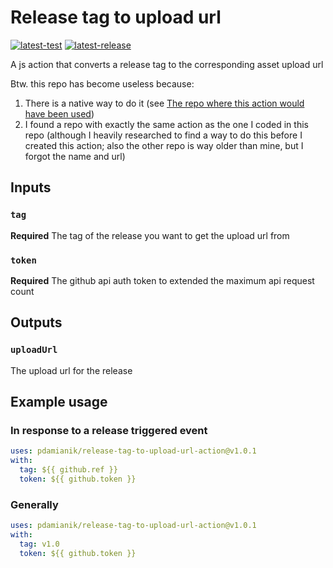 # Release tag to upload url

[![latest-test](https://github.com/pdamianik/release-tag-to-upload-url-action/workflows/.github/workflows/test.yml/badge.svg?branch=v1.0.1)](https://github.com/pdamianik/release-tag-to-upload-url-action/actions?query=workflow%3A.github%2Fworkflows%2Ftest.yml)
[![latest-release](https://img.shields.io/github/v/release/pdamianik/release-tag-to-upload-url-action?label=latest-release)](https://github.com/pdamianik/release-tag-to-upload-url-action/releases/latest)

A js action that converts a release tag to the corresponding asset upload url

Btw. this repo has become useless because:

1. There is a native way to do it (see [The repo where this action would have been used](https://github.com/RiedleroD/DodgeToDrums/blob/26c9df7f079846c465891d96c6c5bd7c3c9013cc/.github/workflows/build.yml#L34))
2. I found a repo with exactly the same action as the one I coded in this repo (although I heavily researched to find a way to do this before I created this action; also the other repo is way older than mine, but I forgot the name and url)

## Inputs

### `tag`

**Required** The tag of the release you want to get the upload url from

### `token`

**Required** The github api auth token to extended the maximum api request count

## Outputs

### `uploadUrl`

The upload url for the release

## Example usage

### In response to a release triggered event

```yaml
uses: pdamianik/release-tag-to-upload-url-action@v1.0.1
with:
  tag: ${{ github.ref }}
  token: ${{ github.token }}
```

### Generally 
```yaml
uses: pdamianik/release-tag-to-upload-url-action@v1.0.1
with:
  tag: v1.0
  token: ${{ github.token }}
```
